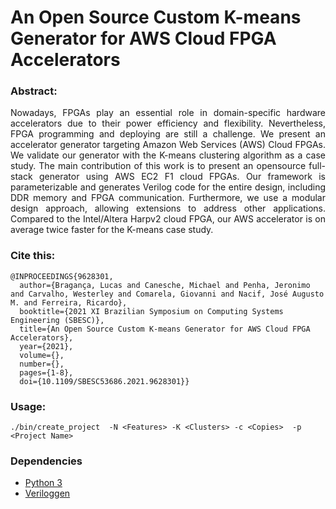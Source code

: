# An Open Source Custom K-means Generator for AWS Cloud FPGA Accelerators

### Abstract:

<p align="justify">
Nowadays, FPGAs play an essential role in domain-specific hardware accelerators due to their power efficiency and flexibility. Nevertheless, FPGA programming and deploying are still a challenge. We present an accelerator generator targeting Amazon Web Services (AWS) Cloud FPGAs. We validate our generator with the K-means clustering algorithm as a case study. The main contribution of this work is to present an opensource full-stack generator using AWS EC2 F1 cloud FPGAs. Our framework is parameterizable and generates Verilog code for the entire design, including DDR memory and FPGA communication. Furthermore, we use a modular design approach, allowing extensions to address other applications. Compared to the Intel/Altera Harpv2 cloud FPGA, our AWS accelerator is on average twice faster for the K-means case study.
</p>

### Cite this:

```
@INPROCEEDINGS{9628301,
  author={Bragança, Lucas and Canesche, Michael and Penha, Jeronimo and Carvalho, Westerley and Comarela, Giovanni and Nacif, José Augusto M. and Ferreira, Ricardo},
  booktitle={2021 XI Brazilian Symposium on Computing Systems Engineering (SBESC)}, 
  title={An Open Source Custom K-means Generator for AWS Cloud FPGA Accelerators}, 
  year={2021},
  volume={},
  number={},
  pages={1-8},
  doi={10.1109/SBESC53686.2021.9628301}}
```

### Usage:
```
./bin/create_project  -N <Features> -K <Clusters> -c <Copies>  -p <Project Name>
```

### Dependencies

- [Python 3](https://www.python.org/downloads/)
- [Veriloggen](https://github.com/PyHDI/veriloggen)



